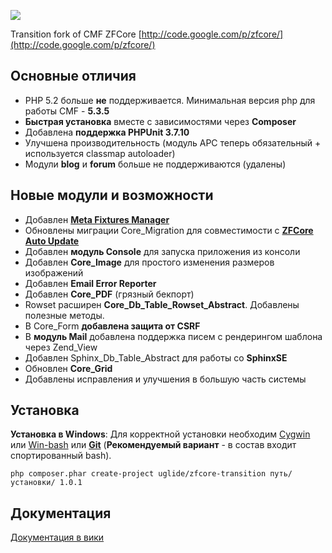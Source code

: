 ![](http://glide.name/docs/zfc-transition/logo.png)

Transition fork of CMF ZFCore [http://code.google.com/p/zfcore/](http://code.google.com/p/zfcore/)


## Основные отличия ##

- PHP 5.2 больше **не** поддерживается. Минимальная версия php для работы CMF - **5.3.5**
- **Быстрая установка** вместе с зависимостями через **Composer**
- Добавлена **поддержка PHPUnit 3.7.10**
- Улучшена производительность (модуль APC теперь обязательный + используется classmap autoloader)
- Модули **blog** и **forum** больше не поддерживаются (удалены)


## Новые модули и возможности ##
- Добавлен **[Meta Fixtures Manager](https://github.com/uglide/zfcore-transition/wiki/Meta-Fixtures-Manager-%5BMFM%5D)**
- Обновлены миграции Сore_Migration для совместимости с **[ZFCore Auto Update](https://github.com/uglide/zfcore-autoupdate)**
- Добавлен **модуль Console** для запуска приложения из консоли
- Добавлен **Core_Image** для простого изменения размеров изображений
- Добавлен **Email Error Reporter**
- Добавлен **Core_PDF** (грязный бекпорт)
- Rowset расширен **Core\_Db\_Table\_Rowset\_Abstract**. Добавлены полезные методы.
- В Core_Form **добавлена защита от CSRF**
- В **модуль Mail** добавлена поддержка писем с рендерингом шаблона через Zend_View 
- Добавлен Sphinx\_Db\_Table\_Abstract для работы со **SphinxSE**
- Обновлен **Core_Grid**
- Добавлены исправления и улучшения в большую часть системы


## Установка ##
**Установка в Windows**: Для корректной установки необходим [Cygwin](http://cygwin.com/setup.exe) или [Win-bash](http://sourceforge.net/projects/win-bash/files/shell-complete/latest/) или **[Git](http://git-scm.com/download/win)** (**Рекомендуемый вариант** - в состав входит спортированный bash).

`php composer.phar create-project uglide/zfcore-transition путь/установки/ 1.0.1`



## Документация ##

[Документация в вики](https://github.com/uglide/zfcore-transition/wiki)